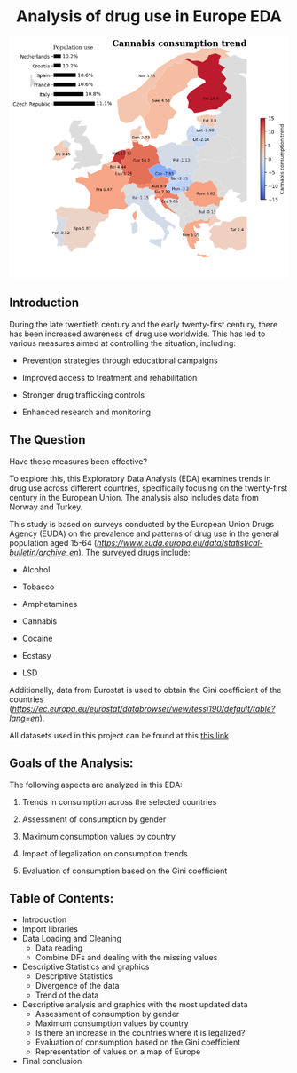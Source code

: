 # <center>**Analysis of drug use in Europe EDA**</center>

![this link](EDA/img/Cannabis_consumption_trend.png)


## Introduction

During the late twentieth century and the early twenty-first century, there has been increased awareness of drug use worldwide. This has led to various measures aimed at controlling the situation, including:

* Prevention strategies through educational campaigns

* Improved access to treatment and rehabilitation

* Stronger drug trafficking controls

* Enhanced research and monitoring

## The Question

Have these measures been effective?

To explore this, this Exploratory Data Analysis (EDA) examines trends in drug use across different countries, specifically focusing on the twenty-first century in the European Union. The analysis also includes data from Norway and Turkey.

This study is based on surveys conducted by the European Union Drugs Agency (EUDA) on the prevalence and patterns of drug use in the general population aged 15-64 (*https://www.euda.europa.eu/data/statistical-bulletin/archive_en*). The surveyed drugs include:

* Alcohol

* Tobacco

* Amphetamines

* Cannabis

* Cocaine

* Ecstasy

* LSD

Additionally, data from Eurostat is used to obtain the Gini coefficient of the countries (*https://ec.europa.eu/eurostat/databrowser/view/tessi190/default/table?lang=en*).

All datasets used in this project can be found at this [this link](EDA/Own_projet)

## Goals of the Analysis:

The following aspects are analyzed in this EDA:

1. Trends in consumption across the selected countries

2. Assessment of consumption by gender

3. Maximum consumption values by country

4. Impact of legalization on consumption trends

5. Evaluation of consumption based on the Gini coefficient

## Table of Contents:

* Introduction
* Import libraries
* Data Loading and Cleaning
    - Data reading
    - Combine DFs and dealing with the missing values
* Descriptive Statistics and graphics
    - Descriptive Statistics
    - Divergence of the data
    - Trend of the data
* Descriptive analysis and graphics with the most updated data
    - Assessment of consumption by gender
    - Maximum consumption values by country
    - Is there an increase in the countries where it is legalized?
    - Evaluation of consumption based on the Gini coefficient
    - Representation of values on a map of Europe
* Final conclusion